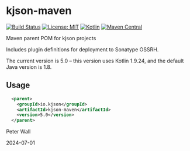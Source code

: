 # kjson-maven

[![Build Status](https://github.com/pwall567/kjson-maven/actions/workflows/deploy.yml/badge.svg)](https://github.com/pwall567/kjson-maven/actions/workflows/deploy.yml)
[![License: MIT](https://img.shields.io/badge/License-MIT-yellow.svg)](https://opensource.org/licenses/MIT)
[![Kotlin](https://img.shields.io/static/v1?label=Kotlin&message=v1.8.22&color=7f52ff&logo=kotlin&logoColor=7f52ff)](https://github.com/JetBrains/kotlin/releases/tag/v1.8.22)
[![Maven Central](https://img.shields.io/maven-central/v/io.kjson/kjson-maven?label=Maven%20Central)](https://search.maven.org/search?q=g:%22io.kjson%22%20AND%20a:%22kjson-maven%22)

Maven parent POM for kjson projects

Includes plugin definitions for deployment to Sonatype OSSRH.

The current version is 5.0 &ndash; this version uses Kotlin 1.9.24, and the default Java version is 1.8.

## Usage

```xml
  <parent>
    <groupId>io.kjson</groupId>
    <artifactId>kjson-maven</artifactId>
    <version>5.0</version>
  </parent>
```

Peter Wall

2024-07-01
